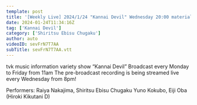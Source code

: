 ```yaml
---
template: post
title: '[Weekly Live] 2024/1/24 "Kannai Devil" Wednesday 20:00 material (Yuno Kokubo)'
date: 2024-01-24T11:34:16Z
tag: ['Kannai Devil']
category: ['Shiritsu Ebisu Chugaku']
author: auto 
videoID: sevFrN7T7AA
subTitle: sevFrN7T7AA.vtt
---
```

tvk music information variety show “Kannai Devil”
Broadcast every Monday to Friday from 11am
The pre-broadcast recording is being streamed live every Wednesday from 8pm!

Performers: Raiya Nakajima, Shiritsu Ebisu Chugaku Yuno Kokubo, Eiji Oba (Hiroki Kikutani D)

